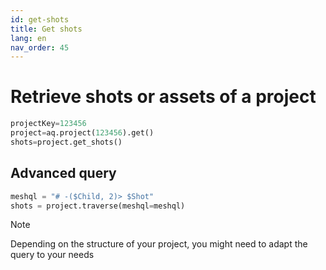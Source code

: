 ```yaml
---
id: get-shots
title: Get shots
lang: en
nav_order: 45
---
```


# Retrieve shots or assets of a project

```python
projectKey=123456
project=aq.project(123456).get()
shots=project.get_shots()
```

## Advanced query

```python
meshql = "# -($Child, 2)> $Shot"
shots = project.traverse(meshql=meshql)
```

> [!note]
> Depending on the structure of your project, you might need to adapt the query to your needs

